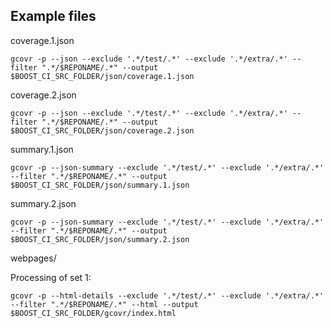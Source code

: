 
## Example files

coverage.1.json

```
gcovr -p --json --exclude '.*/test/.*' --exclude '.*/extra/.*' --filter ".*/$REPONAME/.*" --output $BOOST_CI_SRC_FOLDER/json/coverage.1.json
```

coverage.2.json

```
gcovr -p --json --exclude '.*/test/.*' --exclude '.*/extra/.*' --filter ".*/$REPONAME/.*" --output $BOOST_CI_SRC_FOLDER/json/coverage.2.json
```

summary.1.json

```
gcovr -p --json-summary --exclude '.*/test/.*' --exclude '.*/extra/.*' --filter ".*/$REPONAME/.*" --output $BOOST_CI_SRC_FOLDER/json/summary.1.json
```

summary.2.json

```
gcovr -p --json-summary --exclude '.*/test/.*' --exclude '.*/extra/.*' --filter ".*/$REPONAME/.*" --output $BOOST_CI_SRC_FOLDER/json/summary.2.json
```

webpages/

Processing of set 1:

```
gcovr -p --html-details --exclude '.*/test/.*' --exclude '.*/extra/.*' --filter ".*/$REPONAME/.*" --html --output $BOOST_CI_SRC_FOLDER/gcovr/index.html
```
